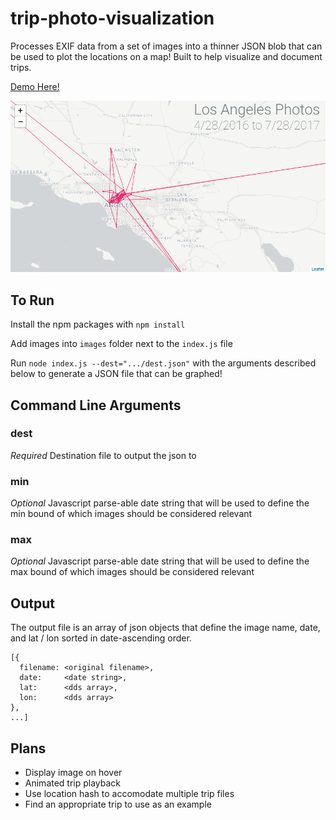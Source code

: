 # trip-photo-visualization

Processes EXIF data from a set of images into a thinner JSON blob that can be used to plot the locations on a map! Built to help visualize and document trips.

[Demo Here!](https://gkjohnson.github.io/travel-photo-visualization/example/)

![example](docs/example.png)

## To Run

Install the npm packages with `npm install`

Add images into `images` folder next to the `index.js` file

Run `node index.js --dest=".../dest.json"` with the arguments described below to generate a JSON file that can be graphed!

## Command Line Arguments
### dest
*Required*
Destination file to output the json to

### min
*Optional*
Javascript parse-able date string that will be used to define the min bound of which images should be considered relevant

### max
*Optional*
Javascript parse-able date string that will be used to define the max bound of which images should be considered relevant

## Output
The output file is an array of json objects that define the image name, date, and lat / lon sorted in date-ascending order.
```
[{
  filename: <original filename>,
  date:     <date string>,
  lat:      <dds array>,
  lon:      <dds array>
},
...]
```

## Plans
- Display image on hover
- Animated trip playback
- Use location hash to accomodate multiple trip files
- Find an appropriate trip to use as an example
